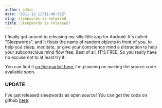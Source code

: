 ```yaml
---
author: admin
date: "2011-12-11T11:48:32Z"
slug: sleepwords-is-released
title: Sleepwords is released!
---
```


I finally got around to releasing my silly little app for Android.  It's called "Sleepwords", and it floats the name of random objects in front of you, to help you sleep, meditate, or give your conscience mind a distraction to help your subconscious mind flow free.  Best of all, IT'S FREE.  So you really have no excuse not to at least try it.

You can find it [on the market here.](https://market.android.com/details?id=com.alleva&feature=search_result#?t=W251bGwsMSwyLDEsImNvbS5hbGxldmEiXQ..) I'm planning on making the source code available soon. 

### UPDATE

I've just released sleepwords as open source! You can get the code on github [here](https://github.com/Ronnie76er/sleepwords).
